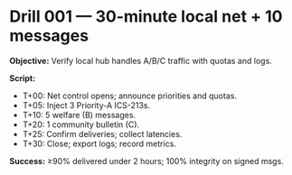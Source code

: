 # Drill 001 — 30-minute local net + 10 messages

**Objective:** Verify local hub handles A/B/C traffic with quotas and logs.

**Script:**
- T+00: Net control opens; announce priorities and quotas.
- T+05: Inject 3 Priority-A ICS-213s.
- T+10: 5 welfare (B) messages.
- T+20: 1 community bulletin (C).
- T+25: Confirm deliveries; collect latencies.
- T+30: Close; export logs; record metrics.

**Success:** ≥90% delivered under 2 hours; 100% integrity on signed msgs.
